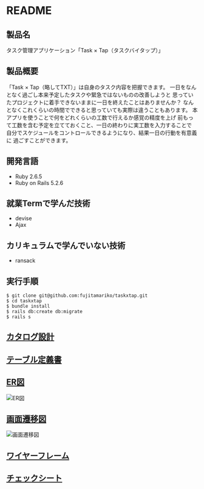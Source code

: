 # README

## 製品名
タスク管理アプリケーション「Task × Tap（タスクバイタップ）」

## 製品概要
「Task × Tap（略してTXT）」は自身のタスク内容を把握できます。
一日をなんとなく過ごし本来予定したタスクや緊急ではないものの改善しようと
思っていたプロジェクトに着手できないままに一日を終えたことはありませんか？
なんとなくこれくらいの時間でできると思っていても実際は違うこともあります。
本アプリを使うことで何をどれくらいの工数で行えるか感覚の精度を上げ
前もって工数を含む予定を立てておくこと、一日の終わりに実工数を入力することで
自分でスケジュールをコントロールできるようになり、結果一日の行動を有意義に
過ごすことができます。

## 開発言語
- Ruby 2.6.5
- Ruby on Rails 5.2.6

## 就業Termで学んだ技術
- devise
- Ajax

## カリキュラムで学んでいない技術
- ransack

## 実行手順
```
$ git clone git@github.com:fujitamariko/taskxtap.git
$ cd taskxtap
$ bundle install
$ rails db:create db:migrate
$ rails s
```

## [カタログ設計](https://docs.google.com/spreadsheets/d/12X0P01oUtnKK95PbitPOXDqBFLqkQnVmdUMbK9PXZZQ/edit?usp=sharing)

## [テーブル定義書](https://docs.google.com/spreadsheets/d/12vlXBfIvhuU_8V--iqikjBjif0uSV-u-geRvKNhORDA/edit?usp=sharing)

## [ER図](https://drive.google.com/file/d/1TGcJgC1_pXULssT1MdLPnq3gW9Pifkv0/view?usp=sharing)
![ER図](https://user-images.githubusercontent.com/86047519/137269500-f283cadb-009e-47e5-a826-3324a58ebb0c.png)

## [画面遷移図](https://drive.google.com/file/d/1u08J_QZUoZMMiaXEcWcAvdSkOKgFePB7/view?usp=sharing)
![画面遷移図](https://user-images.githubusercontent.com/86047519/135753866-21c7f51c-bfa2-4d43-8baa-0056a39b5716.png)

## [ワイヤーフレーム](https://drive.google.com/file/d/1Rp8HzaNKJw9ulvwXYprJ-OkHi9UNp6z7/view?usp=sharing)

## [チェックシート](https://docs.google.com/spreadsheets/d/10eXXwHCWdnWKj7X61ogy6BLGH-UMekSMCoHY6J0hc9E/edit?usp=sharing)